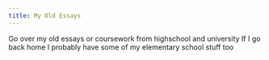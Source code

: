 ```yaml
---
title: My Old Essays
---
```


Go over my old essays or coursework from highschool and university
If I go back home I probably have some of my elementary school stuff too
